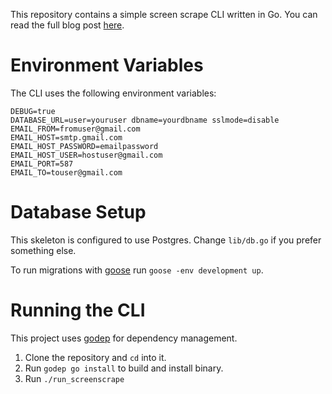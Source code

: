 This repository contains a simple screen scrape CLI written in Go. You can read the full blog post [here](http://www.pixeldonor.com/2015/mar/01/golang-screen-scrape-cli/).

# Environment Variables
The CLI uses the following environment variables:

``` text
DEBUG=true
DATABASE_URL=user=youruser dbname=yourdbname sslmode=disable
EMAIL_FROM=fromuser@gmail.com
EMAIL_HOST=smtp.gmail.com
EMAIL_HOST_PASSWORD=emailpassword
EMAIL_HOST_USER=hostuser@gmail.com
EMAIL_PORT=587
EMAIL_TO=touser@gmail.com

```

# Database Setup
This skeleton is configured to use Postgres. Change `lib/db.go` if you prefer something else.

To run migrations with [goose](https://bitbucket.org/liamstask/goose) run `goose -env development up`.

# Running the CLI
This project uses [godep](https://github.com/tools/godep) for dependency management.

1. Clone the repository and `cd` into it.
2. Run `godep go install` to build and install binary.
3. Run `./run_screenscrape`
